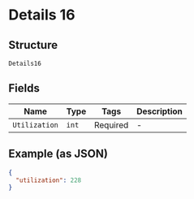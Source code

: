 
# Details 16

## Structure

`Details16`

## Fields

| Name | Type | Tags | Description |
|  --- | --- | --- | --- |
| `Utilization` | `int` | Required | - |

## Example (as JSON)

```json
{
  "utilization": 228
}
```


